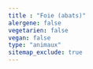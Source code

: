```yaml
---
title : "Foie (abats)"
alergene: false
vegetarien: false
vegan: false
type: "animaux"
sitemap_exclude: true
--- 
```

